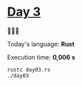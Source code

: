 # [Day 3](https://adventofcode.com/2023/day/3) 
:gift::gift::gift:

Today's language: **Rust**

Execution time: **0,006 s**

```shell
rustc day03.rs
./day03
```
